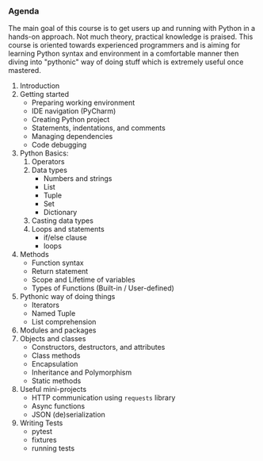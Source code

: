 ### Agenda

The main goal of this course is to get users up and running with Python in a hands-on approach. Not much theory, practical knowledge is praised. This course is oriented towards experienced programmers and is aiming for learning Python syntax and environment in a comfortable manner then diving into "pythonic" way of doing stuff which is extremely useful once mastered.

1. Introduction
1. Getting started
    * Preparing working environment
    * IDE navigation (PyCharm)
    * Creating Python project
    * Statements, indentations, and comments
    * Managing dependencies
    * Code debugging
1. Python Basics:
    1. Operators
    1. Data types
       * Numbers and strings
       * List
       * Tuple
       * Set
       * Dictionary
    1. Casting data types
    1. Loops and statements
       * if/else clause
       * loops
1. Methods
    * Function syntax
    * Return statement
    * Scope and Lifetime of variables
    * Types of Functions (Built-in / User-defined)
1. Pythonic way of doing things
    * Iterators
    * Named Tuple
    * List comprehension
1. Modules and packages
1. Objects and classes
    * Constructors, destructors, and attributes
    * Class methods
    * Encapsulation
    * Inheritance and Polymorphism
    * Static methods
1. Useful mini-projects
    * HTTP communication using `requests` library
    * Async functions
    * JSON (de)serialization
1. Writing Tests
    * pytest
    * fixtures
    * running tests

